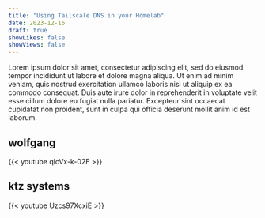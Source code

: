 ```yaml
---
title: "Using Tailscale DNS in your Homelab"
date: 2023-12-16
draft: true
showLikes: false
showViews: false
---
```


Lorem ipsum dolor sit amet, consectetur adipiscing elit, sed do eiusmod tempor incididunt ut labore et dolore magna aliqua. Ut enim ad minim veniam, quis nostrud exercitation ullamco laboris nisi ut aliquip ex ea commodo consequat. Duis aute irure dolor in reprehenderit in voluptate velit esse cillum dolore eu fugiat nulla pariatur. Excepteur sint occaecat cupidatat non proident, sunt in culpa qui officia deserunt mollit anim id est laborum.

## wolfgang
{{< youtube qlcVx-k-02E >}}

## ktz systems
{{< youtube Uzcs97XcxiE >}}